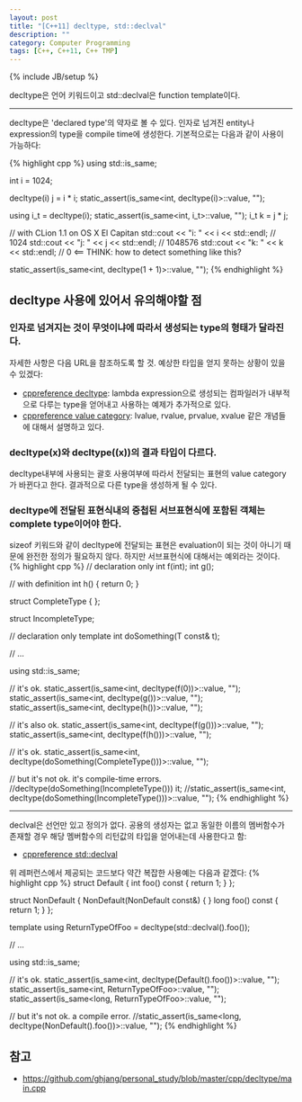 ```yaml
---
layout: post
title: "[C++11] decltype, std::declval"
description: ""
category: Computer Programming
tags: [C++, C++11, C++ TMP]
---
```

{% include JB/setup %}

decltype은 언어 키워드이고 std::declval은 function template이다.

---
decltype은 'declared type'의 약자로 볼 수 있다. 인자로 넘겨진 entity나 expression의 type을 compile time에 생성한다. 기본적으로는 다음과 같이 사용이 가능하다:

{% highlight cpp %}
using std::is_same;

int i = 1024;

decltype(i) j = i * i;
static_assert(is_same<int, decltype(i)>::value, "");

using i_t = decltype(i);
static_assert(is_same<int, i_t>::value, "");
i_t k = j * j;

// with CLion 1.1 on OS X El Capitan
std::cout << "i: " << i << std::endl;   // 1024
std::cout << "j: " << j << std::endl;   // 1048576
std::cout << "k: " << k << std::endl;   // 0    <== THINK: how to detect something like this?

static_assert(is_same<int, decltype(1 + 1)>::value, "");
{% endhighlight %}

## decltype 사용에 있어서 유의해야할 점

### 인자로 넘겨지는 것이 무엇이냐에 따라서 생성되는 type의 형태가 달라진다.
자세한 사항은 다음 URL을 참조하도록 할 것. 예상한 타입을 얻지 못하는 상황이 있을 수 있겠다:

+ [cppreference decltype](http://en.cppreference.com/w/cpp/language/decltype): lambda expression으로 생성되는 컴파일러가 내부적으로 다루는 type을 얻어내고 사용하는 예제가 추가적으로 있다. 
+ [cppreference value category](http://en.cppreference.com/w/cpp/language/value_category): lvalue, rvalue, prvalue, xvalue 같은 개념들에 대해서 설명하고 있다.

### decltype(x)와 decltype((x))의 결과 타입이 다르다.
decltype내부에 사용되는 괄호 사용여부에 따라서 전달되는 표현의 value category가 바뀐다고 한다. 결과적으로 다른 type을 생성하게 될 수 있다.

### decltype에 전달된 표현식내의 중첩된 서브표현식에 포함된 객체는 complete type이어야 한다.
sizeof 키워드와 같이 decltype에 전달되는 표현은 evaluation이 되는 것이 아니기 때문에 완전한 정의가 필요하지 않다. 하지만 서브표현식에 대해서는 예외라는 것이다.
{% highlight cpp %}
// declaration only
int f(int);
int g();

// with definition
int h() { return 0; }


struct CompleteType { };

struct IncompleteType;

// declaration only
template <typename T>
int doSomething(T const& t);

// ...

using std::is_same;

// it's ok.
static_assert(is_same<int, decltype(f(0))>::value, "");
static_assert(is_same<int, decltype(g())>::value, "");
static_assert(is_same<int, decltype(h())>::value, "");

// it's also ok.
static_assert(is_same<int, decltype(f(g()))>::value, "");
static_assert(is_same<int, decltype(f(h()))>::value, "");

// it's ok.
static_assert(is_same<int, decltype(doSomething(CompleteType()))>::value, "");

// but it's not ok. it's compile-time errors.
//decltype(doSomething(IncompleteType())) it;
//static_assert(is_same<int, decltype(doSomething(IncompleteType()))>::value, "");
{% endhighlight %}

---
declval은 선언만 있고 정의가 없다. 공용의 생성자는 없고 동일한 이름의 멤버함수가 존재할 경우 해당 멤버함수의 리턴값의 타입을 얻어내는데 사용한다고 함:

+ [cppreference std::declval](http://en.cppreference.com/w/cpp/utility/declval)

위 레퍼런스에서 제공되는 코드보다 약간 복잡한 사용예는 다음과 같겠다:
{% highlight cpp %}
struct Default
{
    int foo() const { return 1; }
};

struct NonDefault
{
    NonDefault(NonDefault const&) { }
    long foo() const { return 1; }
};

template <typename T>
using ReturnTypeOfFoo = decltype(std::declval<T>().foo());

// ...

using std::is_same;

// it's ok.
static_assert(is_same<int, decltype(Default().foo())>::value, "");
static_assert(is_same<int, ReturnTypeOfFoo<Default>>::value, "");
static_assert(is_same<long, ReturnTypeOfFoo<NonDefault>>::value, "");

// but it's not ok. a compile error.
//static_assert(is_same<long, decltype(NonDefault().foo())>::value, "");
{% endhighlight %}

## 참고
+ https://github.com/ghjang/personal_study/blob/master/cpp/decltype/main.cpp
